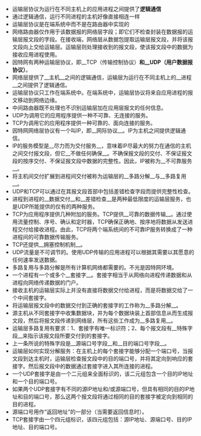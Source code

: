 * 运输层协议为运行在不同主机上的应用进程之间提供了**逻辑通信**
* 通过逻辑通信，运行不同进程的主机好像直接相连一样
* 运输层协议是在端系统中而不是在路由器中实现的
* 网络路由器仅作用于该数据报的网络层字段；即它们不检查封装在数据报的运输层报文段的字段。在接收端，网络层从数据包提取运输层报文段，并将该报文段向上交给运输层。运输层则处理接收到的报文段，使该报文段中的数据为接收应用进程使用。
* 因特网有两种运输层协议，即__TCP（传输控制协议）__和__UDP（用户数据报协议）__。
* 网络层提供了__主机__之间的逻辑通信，运输层为运行在不同主机上的__进程__之间提供了逻辑通信。
* 运输层协议只工作在端系统中。在端系统中，运输层协议将来自应用进程的报文移动到网络边缘。
* 中间路由器既不处理也不识别运输层加在应用层报文的任何信息。
* UDP为调用它的应用程序提供一种不可靠、无连接的服务。
* TCP为调用它的应用程序提供一种可靠的、面向连接的服务。
* 因特网网络层协议有一个叫IP，即__网际协议__。IP为主机之间提供逻辑通信。
* IP的服务模型是__尽力而为交付服务__，意味着IP尽最大的努力在通信的主机之间交付报文段，但它__不做任何确保__。不确保报文段的交付、不保证报文段的按序交付、不保证报文段中数据的完整性。因此，IP被称为__不可靠服务__。
* 将主机间交付扩展到进程间交付被称为运输层的__多路分解__与__多路复用__。
* UDP和TCP可以通过在其报文段首部中包括差错检查字段而提供完整性检查。
* 进程到进程的__数据交付__和__差错检查__是两种最低限度的运输层服务，也是UDP所能提供的仅有的两种服务。
* TCP为应用程序提供几种附加的服务。TCP提供__可靠的数据传输__。通过使用流量控制、序号、确认和定时器，TCP确保正确地、按序地将数据从发送进程交付给接收进程。由此，TCP将两个端系统间的不可靠IP服务转换成了一种进程间的可靠数据传输服务。
* TCP还提供__拥塞控制机制__。
* UDP流量是不可调节的。使用UDP传输的应用进程可以根据其需要以其愿意的任何速率发送数据。
* 多路复用与多路分解是所有计算机网络都需要的。不光是因特网环境。
* 一个进程有一个或多个__套接字__。套接字相当于从网络向进程传递数据和从进程向网络传递数据的门户。
* 接收主机的运输层实际上并没有直接将数据交付给进程，而是将数据交给了一个中间套接字。
* 将运输层报文段中的数据交付到正确的套接字的工作称为__多路分解__。
* 源主机从不同套接字中收集数据块，并为每个数据块装上首部信息从而生成报文段，然后将报文段传递到网络层，所有这些工作成为__多路复用__。
* 运输层多路复用有要求：1、套接字有唯一标识符；2、每个报文段有__特殊字段__来指示该报文段所要交付到的套接字。
* 上一条所说的特殊字段是__源端口号字段__和__目的端口号字段__。
* 运输层如何实现分解服务：在主机上的每个套接字能够分配一个端口号，当报文段到达主机时，运输层检查报文段中的目的端口号，并将其定向到响应的套接字。然后报文段中的数据通过套接字进入其所连接的进程。
* 一个UDP套接字是由一个二元组来全面标识的，该二元组包含一个目的IP地址和一个目的端口号。
* 如果两个UDP套接字有不同的源IP地址和/或源端口号，但具有相同的目的IP地址和目的端口号，那么这两个报文段将通过相同的目的套接字被定向到相同的目的进程。
* 源端口号用作“返回地址”的一部分（当需要返回信息时）。
* TCP套接字由一个四元组标识，该四元组包括：源IP地址、源端口号、目的IP地址、目的端口号。

